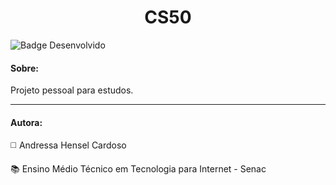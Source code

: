 <h1 align="center"> CS50 </h1>

![Badge Desenvolvido](https://img.shields.io/badge/STATUS-EM%20DESENVOLVIMENTO-green?style=for-the-badge)

<h4> Sobre: </h4>

<p align="justify" > Projeto pessoal para estudos. </p>

<hr>

<h4> Autora: </h4>

<p> ◻️	Andressa Hensel Cardoso </p>

<p> 📚 Ensino Médio Técnico em Tecnologia para Internet - Senac </p>

